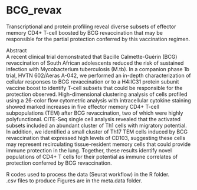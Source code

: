 # BCG_revax
Transcriptional and protein profiling reveal diverse subsets of effector memory CD4+ T-cell boosted by BCG revaccination that may be responsible for the partial protection conferred by this vaccination regimen.

Abstract  
A recent clinical trial demonstrated that Bacille Calmette-Guérin (BCG) revaccination of South African adolescents reduced the risk of sustained infection with Mycobacterium tuberculosis (M.tb).  In a companion phase 1b trial, HVTN 602/Aeras A-042, we performed an in-depth characterization of cellular responses to BCG revaccination or to a H4:IC31 protein subunit vaccine boost to identify T-cell subsets that could be responsible for the protection observed. High-dimensional clustering analysis of cells profiled using a 26-color flow cytometric analysis with intracellular cytokine staining showed marked increases in five effector memory CD4+ T-cell subpopulations (TEM) after BCG revaccination, two of which were highly polyfunctional. CITE-Seq single cell analysis revealed that the activated subsets included an abundant cluster of Th1 cells with migratory potential. In addition, we identified a small cluster of Th17 TEM cells induced by BCG revaccination that expressed high levels of CD103, suggesting these cells may represent recirculating tissue-resident memory cells that could provide immune protection in the lung. Together, these results identify novel populations of CD4+ T cells for their potential as immune correlates of protection conferred by BCG revaccination.  

R codes used to process the data (Seurat workflow) in the R folder.  
.csv files to produce Figures are in the meta.data folder.  
